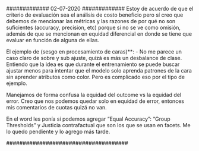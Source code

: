 ############# 02-07-2020 #############
Estoy de acuerdo de que el criterio de evaluación sea el análisis de costo beneficio
pero sí creo que debemos de mencionar las métricas y las razones de por qué no son
suficientes (accuracy, precision, etc) porque si no se ve como omisión, además de que
se mencionan en equidad diferencial en donde se tiene que evaluar en función de alguna de ellas. 

El ejemplo de (sesgo en procesamiento de caras)**: - No me parece un caso claro de sobre y sub ajuste, quizá es más un desbalance de clase. 
Entiendo que la idea es que durante el entrenamiento se puede buscar ajustar menos para intentar que el modelo solo aprenda patrones de la cara 
sin aprender atributos como color. Pero es complicado eso por el tipo de ejemplo.

Manejamos de forma confusa la equidad del outcome vs la equidad del error. Creo que nos podemos quedar solo en equidad de error, 
entonces mis comentarios de cuotas quizá no van.

En el word les ponía si podemos agregar “Equal Accuracy”: “Group Thresholds” y Justicia contrafactual que son los que se usan en facets. Me 
lo quedo pendiente y lo agrego más tarde. 

#####################################

